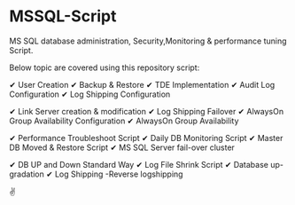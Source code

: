 # MSSQL-Script
MS SQL database administration, Security,Monitoring & performance tuning Script.

Below topic are covered using this repository script:

✔ User Creation         ✔ Backup & Restore          ✔  TDE Implementation           ✔ Audit Log Configuration             ✔ Log Shipping Configuration

✔ Link Server creation & modification     ✔ Log Shipping Failover      ✔ AlwaysOn Group Availability Configuration      ✔ AlwaysOn Group Availability

✔ Performance Troubleshoot Script        ✔ Daily DB Monitoring Script         ✔ Master DB Moved & Restore Script        ✔  MS SQL Server fail-over cluster       

✔ DB UP and Down Standard Way            ✔ Log File Shrink Script         ✔ Database up-gradation           ✔ Log Shipping -Reverse logshipping

✌
